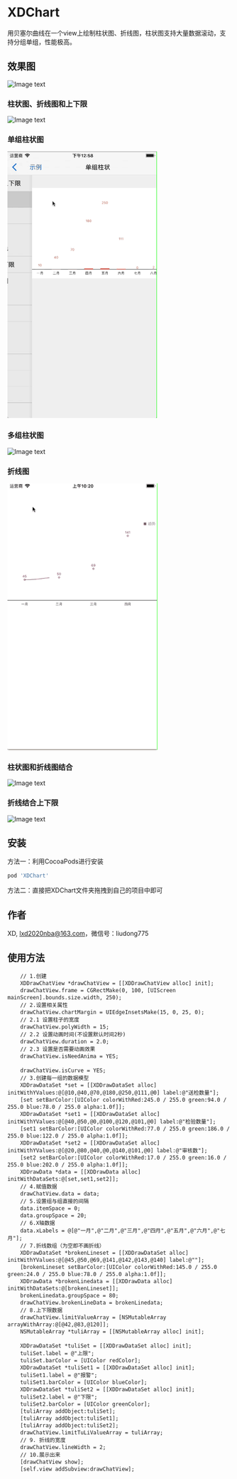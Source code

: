 # XDChart
用贝塞尔曲线在一个view上绘制柱状图、折线图，柱状图支持大量数据滚动，支持分组单组，性能极高。
## 效果图
![Image text](https://raw.githubusercontent.com/liuxiaodongLXD/XDChart/master/images/zhengti.gif)
### 柱状图、折线图和上下限
![Image text](https://raw.githubusercontent.com/liuxiaodongLXD/XDChart/master/images/zuifuzaiqingk.gif)
### 单组柱状图
![Image text](https://raw.githubusercontent.com/liuxiaodongLXD/XDChart/master/images/danzhu.gif)
### 多组柱状图
![Image text](https://raw.githubusercontent.com/liuxiaodongLXD/XDChart/master/images/duozhu.gif)
### 折线图
![Image text](https://raw.githubusercontent.com/liuxiaodongLXD/XDChart/master/images/zhe.gif)
### 柱状图和折线图结合
![Image text](https://raw.githubusercontent.com/liuxiaodongLXD/XDChart/master/images/zheandzhu.gif)
### 折线结合上下限
![Image text](https://raw.githubusercontent.com/liuxiaodongLXD/XDChart/master/images/zhuandxian.gif)
## 安装

方法一：利用CocoaPods进行安装

```ruby
pod 'XDChart'
```
方法二：直接把XDChart文件夹拖拽到自己的项目中即可
## 作者
XD, lxd2020nba@163.com，微信号：liudong775
## 使用方法
```
    // 1.创建
    XDDrawChatView *drawChatView = [[XDDrawChatView alloc] init];
    drawChatView.frame = CGRectMake(0, 100, [UIScreen mainScreen].bounds.size.width, 250);
    // 2.设置相关属性
    drawChatView.chartMargin = UIEdgeInsetsMake(15, 0, 25, 0);
    // 2.1 设置柱子的宽度
    drawChatView.polyWidth = 15;
    // 2.2 设置动画时间(不设置默认时间2秒)
    drawChatView.duration = 2.0;
    // 2.3 设置是否需要动画效果
    drawChatView.isNeedAnima = YES;
    
    drawChatView.isCurve = YES;
    // 3.创建每一组的数据模型
    XDDrawDataSet *set = [[XDDrawDataSet alloc] initWithYValues:@[@10,@40,@70,@180,@250,@111,@0] label:@"送检数量"];
    [set setBarColor:[UIColor colorWithRed:245.0 / 255.0 green:94.0 / 255.0 blue:78.0 / 255.0 alpha:1.0f]];
    XDDrawDataSet *set1 = [[XDDrawDataSet alloc] initWithYValues:@[@40,@50,@0,@100,@120,@101,@0] label:@"检验数量"];
    [set1 setBarColor:[UIColor colorWithRed:77.0 / 255.0 green:186.0 / 255.0 blue:122.0 / 255.0 alpha:1.0f]];
    XDDrawDataSet *set2 = [[XDDrawDataSet alloc] initWithYValues:@[@20,@80,@40,@0,@140,@101,@0] label:@"审核数"];
    [set2 setBarColor:[UIColor colorWithRed:17.0 / 255.0 green:16.0 / 255.0 blue:202.0 / 255.0 alpha:1.0f]];
    XDDrawData *data = [[XDDrawData alloc] initWithDataSets:@[set,set1,set2]];
    // 4.赋值数据
    drawChatView.data = data;
    // 5.设置组与组直接的间隔
    data.itemSpace = 0;
    data.groupSpace = 20;
    // 6.X轴数据
    data.xLabels = @[@"一月",@"二月",@"三月",@"四月",@"五月",@"六月",@"七月"];
    // 7.折线数组（为空即不画折线）
    XDDrawDataSet *brokenLineset = [[XDDrawDataSet alloc] initWithYValues:@[@45,@50,@69,@141,@142,@143,@140] label:@""];
    [brokenLineset setBarColor:[UIColor colorWithRed:145.0 / 255.0 green:24.0 / 255.0 blue:78.0 / 255.0 alpha:1.0f]];
    XDDrawData *brokenLinedata = [[XDDrawData alloc] initWithDataSets:@[brokenLineset]];
    brokenLinedata.groupSpace = 80;
    drawChatView.brokenLineData = brokenLinedata;
    // 8.上下限数据
    drawChatView.limitValueArray = [NSMutableArray arrayWithArray:@[@42,@83,@120]];
    NSMutableArray *tuliArray = [[NSMutableArray alloc] init];
    
    XDDrawDataSet *tuliSet = [[XDDrawDataSet alloc] init];
    tuliSet.label = @"上限";
    tuliSet.barColor = [UIColor redColor];
    XDDrawDataSet *tuliSet1 = [[XDDrawDataSet alloc] init];
    tuliSet1.label = @"报警";
    tuliSet1.barColor = [UIColor blueColor];
    XDDrawDataSet *tuliSet2 = [[XDDrawDataSet alloc] init];
    tuliSet2.label = @"下限";
    tuliSet2.barColor = [UIColor greenColor];
    [tuliArray addObject:tuliSet];
    [tuliArray addObject:tuliSet1];
    [tuliArray addObject:tuliSet2];
    drawChatView.limitTuLiValueArray = tuliArray;
    // 9. 折线的宽度
    drawChatView.lineWidth = 2;
    // 10.展示出来
    [drawChatView show];
    [self.view addSubview:drawChatView];
```
